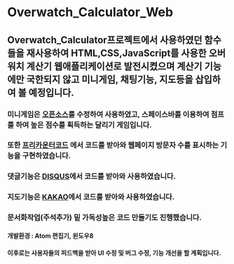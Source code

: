 # Overwatch_Calculator_Web

## Overwatch_Calculator프로젝트에서 사용하였던 함수들을 재사용하여 HTML,CSS,JavaScript를 사용한 오버워치 계산기 웹애플리케이션로 발전시켰으며 계산기 기능에만 국한되지 않고 미니게임, 채팅기능, 지도등을 삽입하여 볼 예정입니다.

### 미니게임은 [오픈소스](https://github.com/simondiep/infinite-runner)를 수정하여 사용하였고, 스페이스바를 이용하여 점프를 하여 높은 점수를 획득하는 달리기 게임입니다.

### 또한 [프리카운터코드](https://freecountercode.com/) 에서 코드를 받아와 웹페이지 방문자 수를 표시하는 기능을 구현하였습니다.

### 댓글기능은 [DISQUS](https://help.disqus.com/en/)에서 코드를 받아와 사용하였습니다.

### 지도기능은 [KAKAO](http://apis.map.kakao.com/web/guide/#ready)에서 코드를 받아와 사용하였습니다.

### 문서화작업(주석추가) 밑 가독성높은 코드 만들기도 진행했습니다.

#### 개발환경 : Atom 편집기, 윈도우8

#### 이후로는 사용자들의 피드백을 받아 UI 수정 및 버그 수정, 기능 개선을 할 계획입니다.
